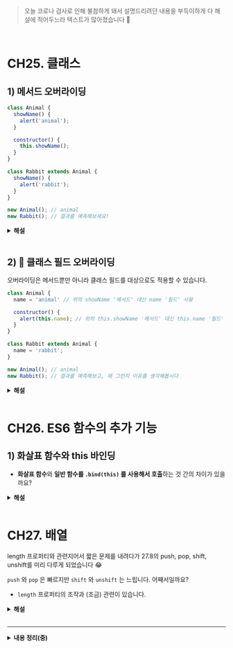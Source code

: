 > 오늘 코로나 검사로 인해 불참하게 돼서 설명드리려던 내용을 부득이하게 다 해설에 적어두느라 텍스트가 많아졌습니다 🥲

<br/>

# CH25. 클래스

## 1) 메서드 오버라이딩
```js
class Animal {
  showName() {
    alert('animal');
  }

  constructor() {
    this.showName();
  }
}

class Rabbit extends Animal {
  showName() {
    alert('rabbit');
  }
}

new Animal(); // animal
new Rabbit(); // 결과를 예측해보세요!
```
<details>
<summary><strong>해설</strong></summary>
- `new Rabbit();` 의 실행 결과는 (당연히?) `rabbit` 입니다.
- 자식 클래스 `Rabbit`의 인스턴스가 초기화될 때, 암묵적으로 `super` 가 호출되어 부모 생성자 `constructor` 를 호출합니다. 
    - 자식 클래스에서 부모 생성자를 호출하면 오버라이딩한 메서드가 실행됩니다.
</details>

<br/>

## 2) 🌟 클래스 필드 오버라이딩
오버라이딩은 메서드뿐만 아니라 클래스 필드를 대상으로도 적용할 수 있습니다.
```js
class Animal {
  name = 'animal' // 위의 showName '메서드' 대신 name '필드' 사용

  constructor() {
    alert(this.name); // 위의 this.showName '메서드' 대신 this.name '필드' 사용
  }
}

class Rabbit extends Animal {
  name = 'rabbit';
}

new Animal(); // animal
new Rabbit(); // 결과를 예측해보고, 왜 그런지 이유를 생각해봅시다
```
<details>
<summary><strong>해설</strong></summary>

- `new Animal()` 과 `new Rabbit()` 을 실행할 때, 두 경우 모두 `Animal` 의 `alert` 함수가 실행되면서 alert 창에 `animal` 이 출력됩니다.
    - 단지 메서드를 필드로 바꿨을 뿐인데, 위의 메서드 오버라이딩 예시와 결과가 다릅니다.
- 즉 부모 생성자(`Animal` 안의 `constructor`)는 자식 클래스에서 오버라이딩한 값(`rabbit`)이 아니라, 여전히 부모 클래스 안의 필드 값(`animal`)을 사용합니다.
    - **상속을 받고 필드 값을 오버라이딩했는데 새로운 값 대신 부모 클래스 안에 있는 기존 필드 값을 사용합니다.** 어째서일까요?

<details>
<summary><strong>해설 2 : 필드 초기화 순서</strong></summary>

이유는 필드 초기화 순서 때문입니다. 클래스 필드는 다음과 같은 규칙에 따라 초기화 순서가 달라집니다.
- 아무것도 상속받지 않는 베이스 클래스는 생성자 실행 이전에 초기화됨
- **부모 클래스가 있는 경우엔 super() 실행 직후에 초기화**됨

위 예시에서 `Rabbit` 은 하위 클래스이고 `constructor()` 가 정의되어 있지 않습니다. 
- 따라서 `new Rabbit()` 을 실행하면 `super()` 가 호출되고 그 결과 부모 생성자가 실행됩니다. - 이때 필드 초기화 순서에 따라, 하위 클래스 `Rabbit` 의 필드는 `super()` 실행 후에 초기화됩니다. 
    - 위 예시에서 부모 생성자가 실행(`alert(this.name);`)되는 시점에 `Rabbit` 의 `name` 필드는 아직 존재하지 않습니다. 따라서 `Animal` 에 있는 필드가 사용된 것입니다.

즉, 자바스크립트는 오버라이딩시 필드와 메서드의 동작 방식이 미묘하게 다릅니다 ~!
</details>

</details>

<br/>

# CH26. ES6 함수의 추가 기능

## 1) 화살표 함수와 this 바인딩
- **화살표 함수**와 **일반 함수를 `.bind(this)` 를 사용해서 호출**하는 것 간의 차이가 있을까요?
<details>
<summary><strong>해설</strong></summary>

```js
func.bind(context)
```
- `func.bind(context)` 는 함수처럼 호출 가능한 '특수 객체(exotic object)'를 반환합니다. 
    - 이 객체를 호출하면 지정된 컨텍스트로 this가 고정된 함수가 반환됩니다.
- 화살표 함수는 아무것도 바인딩시키지 않습니다. 화살표 함수엔 아예 `this` 가 존재하지 않습니다.
    - 따라서 화살표 함수에서 `this` 를 사용하면 일반 변수 서칭과 마찬가지로 `this` 의 값을 **외부 렉시컬 환경**에서 찾습니다.
- 따라서 일반 함수를 원형으로 만들어 놓고 `.bind(this)` 를 활용하면, 변수를 선언하여 원하는 컨텍스트에 별도로 바인딩해서 사용할 수 있습니다.
    - ex) 생성자 함수로 기능하는 경우 각 인스턴스마다 다른 컨텍스트를 바인딩
- 하지만 화살표 함수는 애초에 컨텍스트가 있는 긴 코드보다는 자체 컨텍스트가 없는 짧은 코드를 담을 용도로 만들어졌습니다. 따라서 `this` 가 존재하지 않고, 생성자 함수 등으로 사용될 수도 없습니다.

이러한 차이점이 있으므로, 두 방식을 동일시해서는 안 되고 코드의 기능이나 재사용성 등을 고려하여 구분하여 사용해야 한다고 합니다 ~!
</details>

<br/>

# CH27. 배열
length 프로퍼티와 관련지어서 짧은 문제를 내려다가 27.8의 push, pop, shift, unshift를 미리 다루게 되었습니다 😂

`push` 와 `pop` 은 빠르지만 `shift` 와 `unshift` 는 느립니다. 어째서일까요?
- `length` 프로퍼티의 조작과 (조금) 관련이 있습니다.

<details>
<summary><strong>해설</strong></summary>

위의 이야기는 즉 **배열 앞에 무언가를 해주는 메서드**가 **배열 끝에 무언가를 해주는 메서드**보다 느리다는 뜻입니다.

`shift` 연산은 아래 3가지 동작을 모두 수행해야 이뤄집니다:
- 인덱스가 `0` 인 요소를 제거합니다.
- 모든 요소를 왼쪽으로 이동시킵니다. 이때 `인덱스 1` 은 `0` , `2` 는 `1` 로 변합니다.
- **`length` 프로퍼티 값을 갱신**합니다.

따라서 시간복잡도는 `O(N)` 이 됩니다.

반면 `pop` 메서드로 요소를 끝에서 제거하려면 마지막 요소를 제거하고 `length` 프로퍼티의 값을 줄여주기만 하면 됩니다.

알고리즘 문제를 풀다 보면 큐 자료구조를 사용해야 하는 경우가 생기는데, 다른 언어는 라이브러리에 주로 <u>연결리스트로 구현된 큐</u>를 제공하지만 JS는 제공하지 않습니다. 
 - 기본적으로 큐 자료구조에서는 연결 리스트를 사용하여 첫 번째 원소에 접근하는 시간을 `O(1)` 로 해결할 수 있습니다.
 - 하지만 JS처럼 큐를 따로 제공하지 않아 배열과 shift 메서드를 이용한 경우에는 배열 전체를 한 번 순회하면서 위치 재조정을 하는 시간까지 추가로 필요하기 때문에 다른 언어에서보다 더 많은 시간이 소요됩니다.

따라서 시간복잡도가 고려되는 문제에서 큐를 사용한다면 연결리스트나 클래스로 직접 구현해서 사용하라고 합니다 ~!

참고:
- [연결리스트로 구현](https://algoroot.tistory.com/55)
- [클래스로 구현](https://velog.io/@longroadhome/%EC%9E%90%EB%A3%8C%EA%B5%AC%EC%A1%B0-JS%EB%A1%9C-%EA%B5%AC%ED%98%84%ED%95%98%EB%8A%94-.%ED%81%90-Queue)
</details>

<br/>

-------------------

<details>
<summary><strong>내용 정리(중)</strong></summary>

# CH25. 클래스
## 1) 프로토타입과 클래스
- 자바스크립트는 프로토타입 기반 객체지향 언어다.
- 프로토타입과 클래스는 각기 다른 객체 생성 메커니즘을 구성한다.
- 클래스는 값으로 사용할 수 있는 일급 객체다.
- 클래스도 프로토타입을 통해 상속 관계를 구현한다.

## 2) 클래스 정의
- 클래스에는 0개 이상의 **메서드**만 정의할 수 있다.

## 클래스의 인스턴스 생성 과정

## 클래스의 프로퍼티
### 클래스 필드
- constructor 내부가 아닌 몸체에서 클래스 필드를 정의할 때에는 this를 쓰지 않아도 된다
- 클래스 필드를 참조할 때에는 반드시 this를 붙여서 해줘야 한다.

### 클래스 메서드
- 프로토타입 메서드
- 정적 메서드

### static private 필드
- 왜 필요한지..?
</details>

